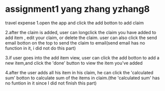 # assignment1 yang zhang  yzhang8 
travel expense
1.open the app and click the add botton to add claim



2.after the claim is added, user can longclick the claim you have added to add item , edit your claim, or delete the claim.
user can also click the send email botton on the top to send the claim to email(send email has no function in it, i did not do this part)



3.if user goes into the add item view, user can click the add botton to add a new item,and click the 'done'  button to view the item you've added 



4.after the user adds all his item in his claim, he can click the 'calculated sum' botton to calculate sum of the items in claim.(the 'calculated sum' has no funtion in it since I did not finish this part)

